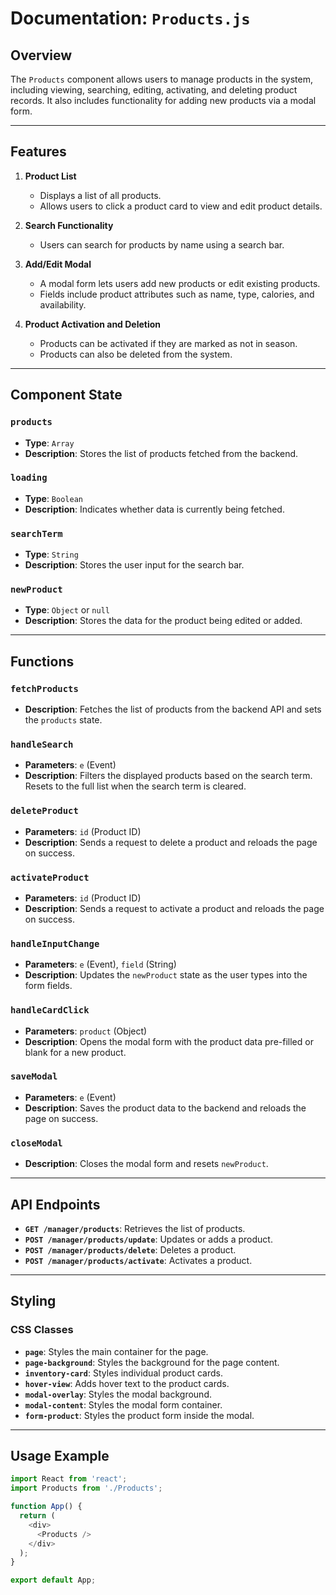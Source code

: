 # Documentation: `Products.js`

## Overview

The `Products` component allows users to manage products in the system, including viewing, searching, editing, activating, and deleting product records. It also includes functionality for adding new products via a modal form.

---

## Features

1. **Product List**
   - Displays a list of all products.
   - Allows users to click a product card to view and edit product details.

2. **Search Functionality**
   - Users can search for products by name using a search bar.

3. **Add/Edit Modal**
   - A modal form lets users add new products or edit existing products.
   - Fields include product attributes such as name, type, calories, and availability.

4. **Product Activation and Deletion**
   - Products can be activated if they are marked as not in season.
   - Products can also be deleted from the system.

---

## Component State

### `products`
- **Type**: `Array`
- **Description**: Stores the list of products fetched from the backend.

### `loading`
- **Type**: `Boolean`
- **Description**: Indicates whether data is currently being fetched.

### `searchTerm`
- **Type**: `String`
- **Description**: Stores the user input for the search bar.

### `newProduct`
- **Type**: `Object` or `null`
- **Description**: Stores the data for the product being edited or added.

---

## Functions

### `fetchProducts`
- **Description**: Fetches the list of products from the backend API and sets the `products` state.

### `handleSearch`
- **Parameters**: `e` (Event)
- **Description**: Filters the displayed products based on the search term. Resets to the full list when the search term is cleared.

### `deleteProduct`
- **Parameters**: `id` (Product ID)
- **Description**: Sends a request to delete a product and reloads the page on success.

### `activateProduct`
- **Parameters**: `id` (Product ID)
- **Description**: Sends a request to activate a product and reloads the page on success.

### `handleInputChange`
- **Parameters**: `e` (Event), `field` (String)
- **Description**: Updates the `newProduct` state as the user types into the form fields.

### `handleCardClick`
- **Parameters**: `product` (Object)
- **Description**: Opens the modal form with the product data pre-filled or blank for a new product.

### `saveModal`
- **Parameters**: `e` (Event)
- **Description**: Saves the product data to the backend and reloads the page on success.

### `closeModal`
- **Description**: Closes the modal form and resets `newProduct`.

---

## API Endpoints

- **`GET /manager/products`**: Retrieves the list of products.
- **`POST /manager/products/update`**: Updates or adds a product.
- **`POST /manager/products/delete`**: Deletes a product.
- **`POST /manager/products/activate`**: Activates a product.

---

## Styling

### CSS Classes

- **`page`**: Styles the main container for the page.
- **`page-background`**: Styles the background for the page content.
- **`inventory-card`**: Styles individual product cards.
- **`hover-view`**: Adds hover text to the product cards.
- **`modal-overlay`**: Styles the modal background.
- **`modal-content`**: Styles the modal form container.
- **`form-product`**: Styles the product form inside the modal.

---

## Usage Example

```javascript
import React from 'react';
import Products from './Products';

function App() {
  return (
    <div>
      <Products />
    </div>
  );
}

export default App;

